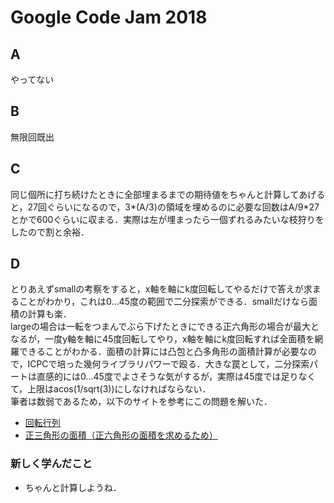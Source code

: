 # Google Code Jam 2018
## A
やってない
## B
無限回既出
## C
同じ個所に打ち続けたときに全部埋まるまでの期待値をちゃんと計算してあげると，27回ぐらいになるので，3*(A/3)の領域を埋めるのに必要な回数はA/9*27とかで600ぐらいに収まる．実際は左が埋まったら一個ずれるみたいな枝狩りをしたので割と余裕．
## D
とりあえずsmallの考察をすると，x軸を軸にk度回転してやるだけで答えが求まることがわかり，これは0...45度の範囲で二分探索ができる．smallだけなら面積の計算も楽．  
largeの場合は一転をつまんでぶら下げたときにできる正六角形の場合が最大となるが，一度y軸を軸に45度回転してやり，x軸を軸にk度回転すれば全面積を網羅できることがわかる．面積の計算には凸包と凸多角形の面積計算が必要なので，ICPCで培った幾何ライブラリパワーで殴る．大きな罠として，二分探索パートは直感的には0...45度でよさそうな気がするが，実際は45度では足りなくて，上限はacos(1/sqrt(3))にしなければならない．  
筆者は数弱であるため，以下のサイトを参考にこの問題を解いた．  
* [回転行列](https://ja.wikipedia.org/wiki/%E5%9B%9E%E8%BB%A2%E8%A1%8C%E5%88%97)
* [正三角形の面積（正六角形の面積を求めるため）](http://media.qikeru.me/regular-triangle-area/)

### 新しく学んだこと
* ちゃんと計算しようね．

